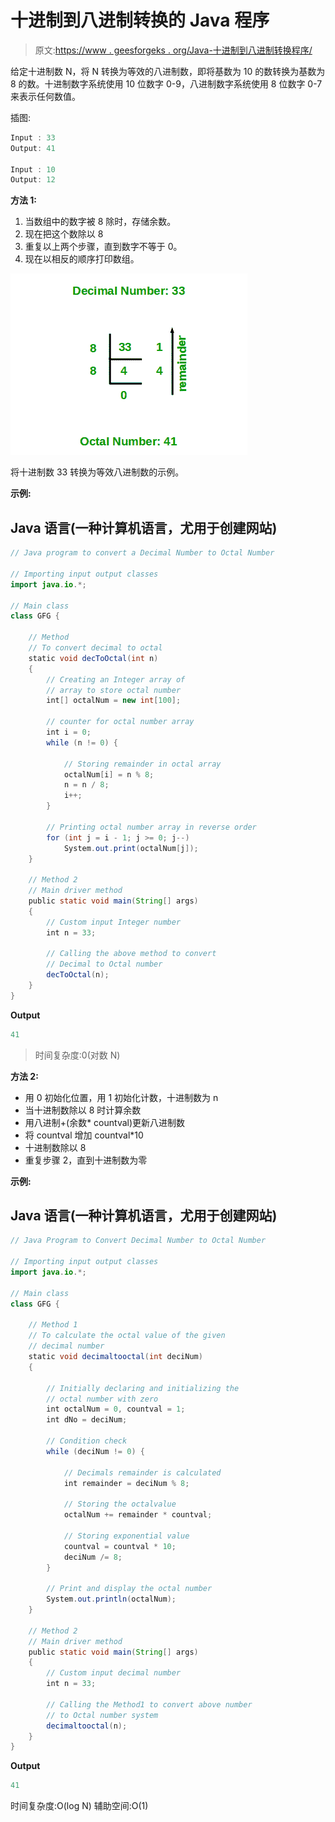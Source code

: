 # 十进制到八进制转换的 Java 程序

> 原文:[https://www . geesforgeks . org/Java-十进制到八进制转换程序/](https://www.geeksforgeeks.org/java-program-for-decimal-to-octal-conversion/)

给定十进制数 N，将 N 转换为等效的八进制数，即将基数为 10 的数转换为基数为 8 的数。十进制数字系统使用 10 位数字 0-9，八进制数字系统使用 8 位数字 0-7 来表示任何数值。

插图:

```java
Input : 33
Output: 41

Input : 10
Output: 12
```

**方法 1:**

1.  当数组中的数字被 8 除时，存储余数。
2.  现在把这个数除以 8
3.  重复以上两个步骤，直到数字不等于 0。
4.  现在以相反的顺序打印数组。

![decToOctal](img/b04a4c6f6889a3f77f23362ec3be079e.png)

将十进制数 33 转换为等效八进制数的示例。

**示例:**

## Java 语言(一种计算机语言，尤用于创建网站)

```java
// Java program to convert a Decimal Number to Octal Number

// Importing input output classes
import java.io.*;

// Main class
class GFG {

    // Method
    // To convert decimal to octal
    static void decToOctal(int n)
    {
        // Creating an Integer array of
        // array to store octal number
        int[] octalNum = new int[100];

        // counter for octal number array
        int i = 0;
        while (n != 0) {

            // Storing remainder in octal array
            octalNum[i] = n % 8;
            n = n / 8;
            i++;
        }

        // Printing octal number array in reverse order
        for (int j = i - 1; j >= 0; j--)
            System.out.print(octalNum[j]);
    }

    // Method 2
    // Main driver method
    public static void main(String[] args)
    {
        // Custom input Integer number
        int n = 33;

        // Calling the above method to convert
        // Decimal to Octal number
        decToOctal(n);
    }
}
```

**Output**

```java
41
```

> 时间复杂度:0(对数 N)

**方法 2:**

*   用 0 初始化位置，用 1 初始化计数，十进制数为 n
*   当十进制数除以 8 时计算余数
*   用八进制+(余数* countval)更新八进制数
*   将 countval 增加 countval*10
*   十进制数除以 8
*   重复步骤 2，直到十进制数为零

**示例:**

## Java 语言(一种计算机语言，尤用于创建网站)

```java
// Java Program to Convert Decimal Number to Octal Number

// Importing input output classes
import java.io.*;

// Main class
class GFG {

    // Method 1
    // To calculate the octal value of the given
    // decimal number
    static void decimaltooctal(int deciNum)
    {

        // Initially declaring and initializing the
        // octal number with zero
        int octalNum = 0, countval = 1;
        int dNo = deciNum;

        // Condition check
        while (deciNum != 0) {

            // Decimals remainder is calculated
            int remainder = deciNum % 8;

            // Storing the octalvalue
            octalNum += remainder * countval;

            // Storing exponential value
            countval = countval * 10;
            deciNum /= 8;
        }

        // Print and display the octal number
        System.out.println(octalNum);
    }

    // Method 2
    // Main driver method
    public static void main(String[] args)
    {
        // Custom input decimal number
        int n = 33;

        // Calling the Method1 to convert above number
        // to Octal number system
        decimaltooctal(n);
    }
}
```

**Output**

```java
41
```

时间复杂度:O(log N)
辅助空间:O(1)